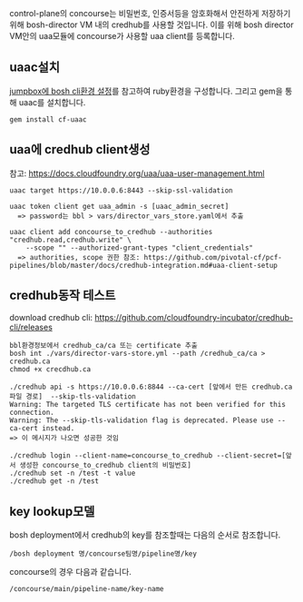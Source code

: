 

control-plane의 concourse는 비밀번호, 인증서등을 암호화해서 안전하게 저장하기 위해 bosh-director VM 내의 credhub를 사용할 것입니다.
이를 위해  bosh director VM안의 uaa모듈에 concourse가 사용할 uaa client를 등록합니다.

## uaac설치
[jumpbox에 bosh cli환경 설정](install_bosh_cli.md)를 참고하여 ruby환경을 구성합니다.
그리고 gem을 통해 uaac를 설치합니다.

~~~
gem install cf-uaac
~~~

## uaa에 credhub client생성
참고: https://docs.cloudfoundry.org/uaa/uaa-user-management.html
~~~
uaac target https://10.0.0.6:8443 --skip-ssl-validation

uaac token client get uaa_admin -s [uaac_admin_secret] 
  => password는 bbl > vars/director_vars_store.yaml에서 추출
  
uaac client add concourse_to_credhub --authorities "credhub.read,credhub.write" \
    --scope "" --authorized-grant-types "client_credentials"
  => authorities, scope 권한 참조: https://github.com/pivotal-cf/pcf-pipelines/blob/master/docs/credhub-integration.md#uaa-client-setup
~~~

## credhub동작 테스트

download credhub cli: https://github.com/cloudfoundry-incubator/credhub-cli/releases

~~~
bbl환경정보에서 credhub_ca/ca 또는 certificate 추출
bosh int ./vars/director-vars-store.yml --path /credhub_ca/ca > credhub.ca
chmod +x crecdhub.ca
~~~

~~~
./credhub api -s https://10.0.0.6:8844 --ca-cert [앞에서 만든 credhub.ca파일 경로]  --skip-tls-validation
Warning: The targeted TLS certificate has not been verified for this connection.
Warning: The --skip-tls-validation flag is deprecated. Please use --ca-cert instead.
=> 이 메시지가 나오면 성공한 것임

./credhub login --client-name=concourse_to_credhub --client-secret=[앞서 생성한 concourse_to_credhub client의 비밀번호]
./credhub set -n /test -t value
./credhub get -n /test
~~~

## key lookup모델
bosh deployment에서 credhub의 key를 참조할때는 다음의 순서로 참조합니다.
~~~
/bosh deployment 명/concourse팀명/pipeline명/key
~~~
concourse의 경우 다음과 같습니다.
~~~
/concourse/main/pipeline-name/key-name
~~~
